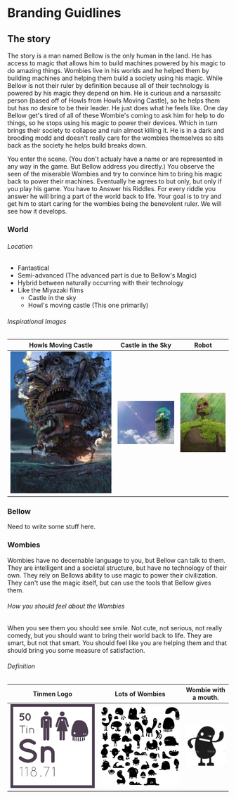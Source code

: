 # Branding Guidlines


## The story

The story is a man named Bellow is the only human in the land. He has access to magic that allows him to build machines powered by his magic to do amazing things. Wombies live in his worlds and he helped them by building machines and helping them build a society using his magic. While Bellow is not their ruler by definition because all of their technology is powered by his magic they depend on him. He is curious and a narsassitc person (based off of Howls from Howls Moving Castle), so he helps them but has no desire to be their leader. He just does what he feels like. One day Bellow get's tired of all of these Wombie's coming to ask him for help to do things, so he stops using his magic to power their devices. Which in turn brings their society to collapse and ruin almost killing it. He is in a dark and brooding modd and doesn't really care for the wombies themselves so sits back as the society he helps build breaks down.

You enter the scene. (You don't actualy have a name or are represented in any way in the game. But Bellow address you directly.) You observe the seen of the miserable Wombies and try to convince him to bring his magic back to power their machines. Eventually he agrees to but only, but only if you play his game. You have to Answer his Riddles. For every riddle you answer he will bring a part of the world back to life. Your goal is to try and get him to start caring for the wombies being the benevolent ruler. We will see how it develops.


### World

###### Location

* Fantastical
* Semi-advanced (The advanced part is due to Bellow's Magic)
* Hybrid between naturally occurring with their technology
* Like the Miyazaki films
  * Castle in the sky
  * Howl's moving castle (This one primarily)
  
###### Inspirational Images

|  Howls Moving Castle   |   Castle in the Sky    |  Robot  |
| ------------- | ------------- | ----- |
| ![Howl's Moving Castle](/assets/branding/howls-moving-caslte.jpg ) | ![Castle in the Sky](/assets/branding/castle-in-the-sky.jpg) | ![Castle in the Sky](/assets/branding/robot.jpg ) |


### Bellow

Need to write some stuff here.

### Wombies

Wombies have no decernable language to you, but Bellow can talk to them. They are intelligent and a societal structure, but have no technology of their own. They rely on Bellows ability to use magic to power their civilization. They can't use the magic itself, but can use the tools that Bellow gives them.

###### How you should feel about the Wombies

When you see them you should see smile. Not cute, not serious, not really comedy, but you should want to bring their world back to life. They are smart, but not that smart. You should feel like you are helping them and that should bring you some measure of satisfaction.

###### Definition

|  Tinmen Logo   |   Lots of Wombies   |  Wombie with a mouth. |
| ------------- | ------------- | ----- |
| ![Tinmen Logo](/assets/branding/Tinmen-14-10-03.png ) | ![wombies](/assets/branding/wombies.png) | ![Mouth Wombie](/assets/branding/other-wombie.png ) |






